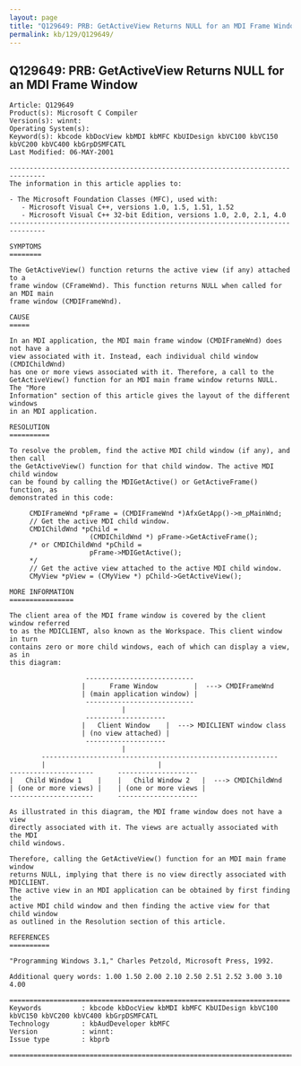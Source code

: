 ```yaml
---
layout: page
title: "Q129649: PRB: GetActiveView Returns NULL for an MDI Frame Window"
permalink: kb/129/Q129649/
---
```


## Q129649: PRB: GetActiveView Returns NULL for an MDI Frame Window

	Article: Q129649
	Product(s): Microsoft C Compiler
	Version(s): winnt:
	Operating System(s): 
	Keyword(s): kbcode kbDocView kbMDI kbMFC KbUIDesign kbVC100 kbVC150 kbVC200 kbVC400 kbGrpDSMFCATL
	Last Modified: 06-MAY-2001
	
	-------------------------------------------------------------------------------
	The information in this article applies to:
	
	- The Microsoft Foundation Classes (MFC), used with:
	   - Microsoft Visual C++, versions 1.0, 1.5, 1.51, 1.52 
	   - Microsoft Visual C++ 32-bit Edition, versions 1.0, 2.0, 2.1, 4.0 
	-------------------------------------------------------------------------------
	
	SYMPTOMS
	========
	
	The GetActiveView() function returns the active view (if any) attached to a
	frame window (CFrameWnd). This function returns NULL when called for an MDI main
	frame window (CMDIFrameWnd).
	
	CAUSE
	=====
	
	In an MDI application, the MDI main frame window (CMDIFrameWnd) does not have a
	view associated with it. Instead, each individual child window (CMDIChildWnd)
	has one or more views associated with it. Therefore, a call to the
	GetActiveView() function for an MDI main frame window returns NULL. The "More
	Information" section of this article gives the layout of the different windows
	in an MDI application.
	
	RESOLUTION
	==========
	
	To resolve the problem, find the active MDI child window (if any), and then call
	the GetActiveView() function for that child window. The active MDI child window
	can be found by calling the MDIGetActive() or GetActiveFrame() function, as
	demonstrated in this code:
	
	     CMDIFrameWnd *pFrame = (CMDIFrameWnd *)AfxGetApp()->m_pMainWnd;
	     // Get the active MDI child window.
	     CMDIChildWnd *pChild =
	                    (CMDIChildWnd *) pFrame->GetActiveFrame();
	     /* or CMDIChildWnd *pChild =
	                    pFrame->MDIGetActive();
	     */ 
	     // Get the active view attached to the active MDI child window.
	     CMyView *pView = (CMyView *) pChild->GetActiveView();
	
	MORE INFORMATION
	================
	
	The client area of the MDI frame window is covered by the client window referred
	to as the MDICLIENT, also known as the Workspace. This client window in turn
	contains zero or more child windows, each of which can display a view, as in
	this diagram:
	
	                   ---------------------------
	                  |      Frame Window         |  ---> CMDIFrameWnd
	                  | (main application window) |
	                   ---------------------------
	                            |
	                   --------------------
	                  |   Client Window    |  ---> MDICLIENT window class
	                  | (no view attached) |
	                   --------------------
	                            |
	        -----------------------------------------------------------
	        |                            |
	---------------------      --------------------
	|   Child Window 1    |    |   Child Window 2   |  ---> CMDIChildWnd
	| (one or more views) |    | (one or more views |
	---------------------      --------------------
	
	As illustrated in this diagram, the MDI frame window does not have a view
	directly associated with it. The views are actually associated with the MDI
	child windows.
	
	Therefore, calling the GetActiveView() function for an MDI main frame window
	returns NULL, implying that there is no view directly associated with MDICLIENT.
	The active view in an MDI application can be obtained by first finding the
	active MDI child window and then finding the active view for that child window
	as outlined in the Resolution section of this article.
	
	REFERENCES
	==========
	
	"Programming Windows 3.1," Charles Petzold, Microsoft Press, 1992.
	
	Additional query words: 1.00 1.50 2.00 2.10 2.50 2.51 2.52 3.00 3.10 4.00
	
	======================================================================
	Keywords          : kbcode kbDocView kbMDI kbMFC KbUIDesign kbVC100 kbVC150 kbVC200 kbVC400 kbGrpDSMFCATL 
	Technology        : kbAudDeveloper kbMFC
	Version           : winnt:
	Issue type        : kbprb
	
	=============================================================================
	
